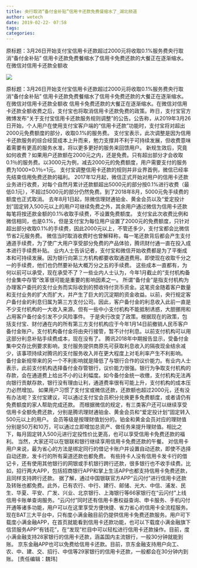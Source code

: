 ```yaml
---
title: 央行取消“备付金补贴”信用卡还款免费餐缩水了_湖北频道
author: wetech
date: 2019-02-22- 07:58
tags: 
categories: 
---
```

原标题：3月26日开始支付宝信用卡还款超过2000元将收取0.1%服务费央行取消“备付金补贴” 信用卡还款免费餐缩水了信用卡免费还款的大餐正在逐渐缩水。在微信对信用卡还款全额收
<!-- more -->
                
<img align="center" border="0" src="http://p2.ifengimg.com/a/2016/0810/204c433878d5cf9size1_w16_h16.png" />
                
                
            
原标题：3月26日开始支付宝信用卡还款超过2000元将收取0.1%服务费央行取消“备付金补贴” 信用卡还款免费餐缩水了信用卡免费还款的大餐正在逐渐缩水。在微信对信用卡还款全额收
信用卡免费还款的大餐正在逐渐缩水。在微信对信用卡还款全额收费之后，支付宝也将取消信用卡还款免费的政策。昨日，支付宝官方微博发布“关于支付宝信用卡还款服务规则调整”的公告。公告称，从2019年3月26日开始，个人用户在使用支付宝客户端的“信用卡还款”功能时，支付宝将对超出2000元免费额度的部分，收取0.1%的服务费。
支付宝表示，此次调整是因为信用卡还款服务的综合经营成本上升而来，勉力支撑并不利于可持续发展，但收费意味着需要有更高的服务水准，将以更多更好的服务来回馈用户。
新规生效后，究竟如何收费？如果用户还款额在2000元之内，还是免费。只有超出部分才会收取0.1％的服务费。以3000元为例，减去2000元的免费额度，用户需要支付的服务费为1000×0.1％=1元。
支付宝调整信用卡还款的规则并非业界首例，微信已经率先结束信用免费还款的福利。
2017年12月起，微信正式开始对用户的信用卡还款业务进行收费，对每个自然月累计还款额超出5000元的部分按0.1%进行收费（最低0.1元），不超过5000元的部分仍然免费。到了2018年8月，5000元免手续费的额度也正式取消。
去年8月1日起，除微信理财通铂金、黄金会员以及“爱定投计划”固定转入500元以上的用户可继续免费之外，其余用户通过微信为信用卡还款每笔将按还款金额的0.1%收取手续费，不设置免费额度。
支付宝此次收费比例和微信相同，也是0.1%，但是支付宝为每位用户设置了2000元的免费额度，只针对超出部分收取0.1%的手续费，因此2000元以上，不管还多少，支付宝都会比微信节省2元服务费。
微信当时取消收费时也曾解释称，每一笔还款背后都会产生支付通道手续费，为了使广大用户享受部分免费的产品体验，腾讯财付通一直在投入成本进行手续费补贴。
业内人士告诉记者，支付宝和微信开始收费都是为了平衡成本和可持续发展。因为银行向第三方机构都要收取通道费用。即使现在收取千分之一的手续费，他们也仍然要补贴大概万分之五的手续费。
这些成本一直都有，为何以前可以承受，现在承受不了？一些业内人士认为，今年1月截止的“支付机构备付金集中存管”改革很可能是重要的影响因素之一。
所谓“备付金”是指支付机构为办理客户委托的支付业务而实际收到的预收待付货币资金。这笔资金随着客户数量和支付业务的扩大而扩大，并产生了巨大的沉淀期的资金收益。以前，央行规定客户备付金的利息归属为第三方支付公司。因此，客户备付金的利息收入此前一直是不少支付机构的一大收入来源。但有一些中小支付机构不能抵制诱惑，大胆挪用和占用客户备付金引发不少风险事件。
于是央行改变了政策。根据现在的政策，包括支付宝、财付通在内的所有第三方支付机构应于今年1月14日前撤销人民币客户备付金账户。支付机构备付金将由央行接管，暂不计付利息。以前支付机构可以用这部分利息补贴手续费成本，现在没有了。
腾讯2018年中期报告显示，受备付金集中交存比例要求影响，支付服务提供商原先可获取利息收入的隔夜现金结余减少，该事项持续对腾讯的支付服务收入并在更大程度上对毛利率产生不利影响。
备付金新规带来的另一个不利影响就是降低了与银行合作的议价能力。有业内人士表示，此前支付机构选择备付金存管银行，议价能力很强。银行为争取支付机构的存款，会在通道费上给出不小的让利幅度。如今备付金统一收缴，支付机构无法再向银行贡献存款，银行没有理由让利，通道费率很有可能上升，支付机构的成本压力必然增加。
如果用户习惯了支付宝或微信还款，还款额也超过2000元，还有没有办法呢？支付宝建议，可以通过支付宝会员积分兑换更多免费额度，或者请仍有免费额度的家人帮助完成还款。
而根据微信的规定，有三类客户还可以继续享受信用卡全额免费还款，分别是腾讯理财通铂金、黄金会员和“爱定投计划”固定转入500元以上的用户。
会员等级是按理财值划分的。铂金和黄金会员对应的理财值分别是50万和10万，可以通过立即增加总资产、做任务来提升理财值。相比之下，每月固定转入500元进行定投性价比更高，也可以享受信用卡免费还款的福利。
当然，大家还可以在银联和银行继续享用信用卡免费还款的午餐。
对信用卡用户来说，最为省心的方法是绑定同行的借记卡账户并设置自动还款，即使不选择自动还款，发卡行的所有渠道还款也都免费。
有些持卡人没有信用卡发卡行的借记卡，还有使用其他银行的网银或手机银行跨行还款，很多银行也不收手续费。比如，招行两大APP，包括招商银行APP和掌上生活APP也都支持信用卡免费还款，且同样支持跨行还款。
据了解，通过中国银联官方APP“云闪付”进行信用卡还款及转账也都免费。此外，已有农行、中行、建行、邮储、光大、中信、浦发、民生、华夏、平安、广发、兴业、北京银行、上海银行等66家银行在“云闪付”上线信用卡账单查询服务。“云闪付”同时还有信用卡惠权益查询、申卡服务、手机闪付开通等诸多功能，用户可以在这里享受方便快捷、省力省心的信用卡全流程服务。
现在BAT三大平台中，只有度小满金融目前仍提供信用卡免费还款服务。用户可下载度小满金融APP，在首页就能看到信用卡还款功能，也可以下载度小满金融旗下信贷服务APP“有钱花”，在“发现”栏目中可以轻松进行信用卡还款操作。目前，度小满金融支持28家银行的信用卡还款，涵盖国内主流银行，一般30分钟就能到账。
京东金融APP也可以免费给信用卡还款。目前，京东金融支持用户向工、农、中、建、交、招行、中信等29家银行的信用卡还款，一般都会在30分钟内到账。
[责任编辑：魏玮]
            
